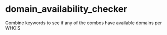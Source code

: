 # domain_availability_checker
Combine keywords to see if any of the combos have available domains per WHOIS

